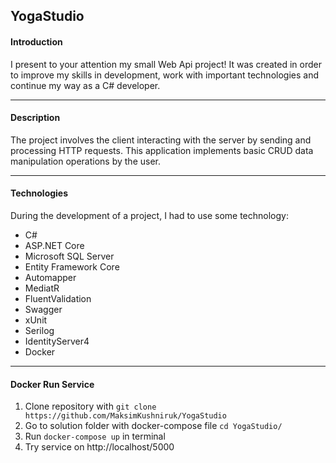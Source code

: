 ## YogaStudio

####  Introduction
I present to your attention my small Web Api project! It was created in order to improve my skills in development, work with important technologies and continue my way as a C# developer.

------------

####  Description
The project involves the client interacting with the server by sending and processing HTTP requests. This application implements basic CRUD data manipulation operations by the user.

------------

#### Technologies
During the development of a project, I had to use some technology:
- C#
- ASP.NET Core
- Microsoft SQL Server
- Entity Framework Core
- Automapper
- MediatR
- FluentValidation
- Swagger
- xUnit
- Serilog
- IdentityServer4
- Docker

------------

#### Docker Run Service
1. Clone repository with `git clone https://github.com/MaksimKushniruk/YogaStudio`
2. Go to solution folder with docker-compose file `cd YogaStudio/`
3. Run `docker-compose up` in terminal
4. Try service on http://localhost/5000
